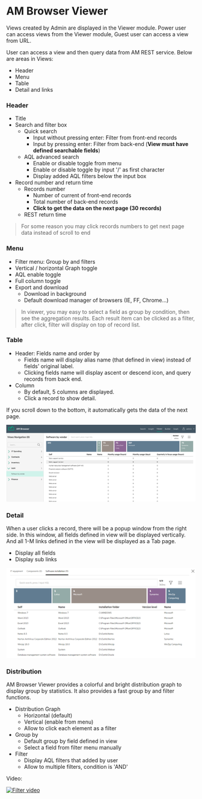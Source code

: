 # AM Browser Viewer

Views created by Admin are displayed in the Viewer module. 
Power user can access views from the Viewer module, Guest user can access a view from URL.

User can access a view and then query data from AM REST service. Below are areas in Views:
- Header
- Menu
- Table
- Detail and links

### Header
- Title
- Search and filter box
    - Quick search
        - Input without pressing enter: Filter from front-end records
        - Input by pressing enter: Filter from back-end (**View must have defined searchable fields**)
    - AQL advanced search
        - Enable or disable toggle from menu
        - Enable or disable toggle by input '/' as first character
        - Display added AQL filters below the input box
- Record number and return time
    - Records number
        - Number of current of front-end records
        - Total number of back-end records
        - **Click to get the data on the next page (30 records)**
    - REST return time

> For some reason you may click records numbers to get next page data instead of scroll to end 

### Menu
- Filter menu: Group by and filters
- Vertical / horizontal Graph toggle
- AQL enable toggle
- Full column toggle
- Export and download
    - Download in background
    - Default download manager of browsers (IE, FF, Chrome...)

> In viewer, you may easy to select a field as group by condition, then see the aggregation results.
Each result item can be clicked as a filter, after click, filter will display on top of record list.

### Table
- Header: Fields name and order by
    - Fields name will display alias name (that defined in view) instead of fields' original label.
    - Clicking fields name will display ascent or descend icon, and query records from back end.
- Column
    - By default, 5 columns are displayed.
    - Click a record to show detail.

If you scroll down to the bottom, it automatically gets the data of the next page.


![Viewer screen shot](img/viewer1.png)

### Detail
When a user clicks a record, there will be a popup window from the right side. In this window, all fields defined in view will be displayed vertically.
And all 1-M links defined in the view will be displayed as a Tab page.
- Display all fields
- Display sub links

![Viewer screen shot](img/detail1.png)

### Distribution
AM Browser Viewer provides a colorful and bright distribution graph to display group by statistics. It also provides a fast group by and filter functions. 

- Distribution Graph
    - Horizontal (default)
    - Vertical (enable from menu)
    - Allow to click each element as a filter
- Group by
    - Default group by field defined in view
    - Select a field from filter menu manually
- Filter
    - Display AQL filters that added by user
    - Allow to multiple filters, condition is 'AND'

Video:

[![Filter video](http://img.youtube.com/vi/2_Cn7692HHk/0.jpg)](http://www.youtube.com/watch?v=2_Cn7692HHk "Group and Filter")
